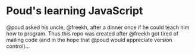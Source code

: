 # Poud's learning JavaScript
@poud asked his uncle, @freekh, after a dinner once if he could teach him how to program. 
Thus this repo was created after @freekh got tired of mailing code (and in the hope that @poud would appreciate version control)...
